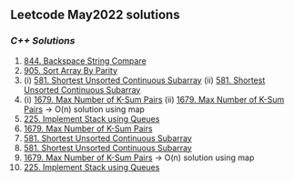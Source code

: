 ## Leetcode May2022 solutions

### <em> C++ Solutions </em>
1. [844. Backspace String Compare](/May2022/C%2B%2B/backspaceStrCmp.cpp) 
2. [905. Sort Array By Parity](/May2022/C%2B%2B/905.md)
3. (i) [581. Shortest Unsorted Continuous Subarray](/May2022/C%2B%2B/581.md) (ii) [581. Shortest Unsorted Continuous Subarray](/May2022/C%2B%2B/shortUnsortedContinuousSubarr.cpp)
4. (i) [1679. Max Number of K-Sum Pairs](/May2022/C%2B%2B/1679.md) (ii) [1679. Max Number of K-Sum Pairs](/May2022/C%2B%2B/Max_num_of_k_sumPairs.cpp) -> O(n) solution using map
5. [225. Implement Stack using Queues](/May2022/C%2B%2B/225.md)
4. [1679. Max Number of K-Sum Pairs](/May2022/C%2B%2B/1679.md)
3. [581. Shortest Unsorted Continuous Subarray](/May2022/C%2B%2B/581.md)
3. [581. Shortest Unsorted Continuous Subarray](/May2022/C%2B%2B/shortUnsortedContinuousSubarr.cpp)
4. [1679. Max Number of K-Sum Pairs](/May2022/C%2B%2B/Max_num_of_k_sumPairs.cpp) -> O(n) solution using map
5. [225. Implement Stack using Queues](/May2022/C++/Implementing_stack_using_queues.cpp)
